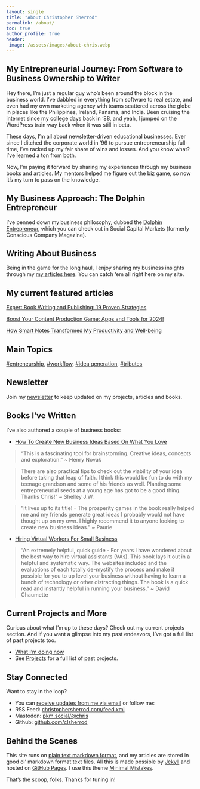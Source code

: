 ```yaml
---
layout: single
title: "About Christopher Sherrod"
permalink: /about/
toc: true
author_profile: true
header:
 image: /assets/images/about-chris.webp
---
```

## My Entrepreneurial Journey: From Software to Business Ownership to Writer
Hey there, I’m just a regular guy who’s been around the block in the business world. I’ve dabbled in everything from software to real estate, and even had my own marketing agency with teams scattered across the globe in places like the Philippines, Ireland, Panama, and India. Been cruising the internet since my college days back in ‘88, and yeah, I jumped on the WordPress train way back when it was still in beta.

These days, I’m all about newsletter-driven educational businesses. Ever since I ditched the corporate world in ‘96 to pursue entrepreneurship full-time, I’ve racked up my fair share of wins and losses. And you know what? I’ve learned a ton from both.

Now, I’m paying it forward by sharing my experiences through my business books and articles. My mentors helped me figure out the biz game, so now it’s my turn to pass on the knowledge.

## My Business Approach: The Dolphin Entrepreneur
I’ve penned down my business philosophy, dubbed the [Dolphin Entrepreneur](https://socapglobal.com/2017/08/forget-shark-tank-dolphin-entrepreneur-instead/), which you can check out in Social Capital Markets (formerly Conscious Company Magazine).

## Writing About Business
Being in the game for the long haul, I enjoy sharing my business insights through my [my articles here](https://christophersherrod.com/archive/). You can catch ‘em all right here on my site.

## My current featured articles
[Expert Book Writing and Publishing: 19 Proven Strategies](https://christophersherrod.com/book-advice/)

[Boost Your Content Production Game: Apps and Tools for 2024!](https://christophersherrod.com/workflow)

[How Smart Notes Transformed My Productivity and Well-being](https://christophersherrod.com/smart-notes/)

## Main Topics
[#entreneurship](https://christophersherrod.com/tags#entrepreneurship), [#workflow](https://christophersherrod.com/tags/#workflow-apps), [#idea generation](https://christophersherrod.com/tags/#idea-generation), [#tributes](https://christophersherrod.com/tags/#tribute)

## Newsletter
Join my [newsletter](https://christophersherrod.com/newsletter/) to keep updated on my projects, articles and books.

## Books I’ve Written
I’ve also authored a couple of business books:
- [How To Create New Business Ideas Based On What You Love](https://amzn.to/3oZlRrW)
> “This is a fascinating tool for brainstorming.  Creative ideas, concepts and exploration.” ~ Henry Novak
 
> There are also practical tips to check out the viability of your idea before taking that leap of faith. I think this would be fun to do with my teenage grandson and some of his friends as well. Planting some entrepreneurial seeds at a young age has got to be a good thing. Thanks Chris!” ~ Shelley J.W.

> ”It lives up to its title! - The prosperity games in the book really helped me and my friends generate great ideas I probably would not have thought up on my own. I highly recommend it to anyone looking to create new business ideas.” ~ Paurie

- [Hiring Virtual Workers For Small Business](https://amzn.to/2FvAxx9)
> “An extremely helpful, quick guide - For years I have wondered about the best way to hire virtual assistants (VAs). This book lays it out in a helpful and systematic way. The websites included and the evaluations of each totally de-mystify the process and make it possible for you to up level your business without having to learn a bunch of technology or other distracting things. The book is a quick read and instantly helpful in running your business.” ~ David Chaumette

## Current Projects and More
Curious about what I’m up to these days? Check out my current projects section. And if you want a glimpse into my past endeavors, I’ve got a full list of past projects too.
- [What I’m doing now](https://christophersherrod.com/now/)
- See [Projects](https://christophersherrod.com/projects) for a full list of past projects.

## Stay Connected
Want to stay in the loop?
- You can [receive updates from me via email](https://christophersherrod.com/newsletter/) or follow me:
- RSS Feed: [christophersherrod.com/feed.xml](https://christophersherrod.com/feed.xml)
- Mastodon: [pkm.social/@chris](https://pkm.social/@chris)
- Github: [github.com/clsherrod](https://github.com/clsherrod)

## Behind the Scenes
This site runs on [plain text markdown format](https://en.wikipedia.org/wiki/Markdown), and my articles are stored in good ol’ markdown format text files. All this is made possible by [Jekyll](https://jekyllrb.com/) and hosted on [GitHub Pages](https://pages.github.com). I use this theme [Minimal Mistakes](https://mmistakes.github.io/minimal-mistakes/).

That’s the scoop, folks. Thanks for tuning in!